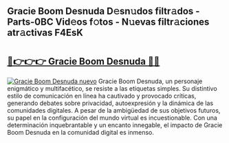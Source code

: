 ## Gracie Boom Desnuda D𝚎sn𝚞dos filtr𝚊dos - Parts-0BC Vid𝚎os f𝚘tos - N𝚞evas filtr𝚊ciones atr𝚊ctivas F4EsK

# <h2><a href="http://mb1y8r.tromn.icu/?c=Gracie+Boom+Desnuda">🔗👉👉👉 Gracie Boom Desnuda 🔗🔗</a></h2>

[![Gracie Boom Desnuda nuevo](https://i.imgur.com/pEAQMta.gif)](http://mb1y8r.tromn.icu/?c=Gracie+Boom+Desnuda)
Gracie Boom Desnuda, un personaje enigmático y multifacético, se resiste a las etiquetas simples. Su distintivo estilo de comunicación en línea ha cautivado y provocado críticas, generando debates sobre privacidad, autoexpresión y la dinámica de las comunidades digitales. A pesar de la ambigüedad de sus objetivos futuros, su papel en la configuración del mundo virtual es incuestionable. Con una determinación inquebrantable y un encanto innegable, el impacto de Gracie Boom Desnuda en la comunidad digital es inmenso.
